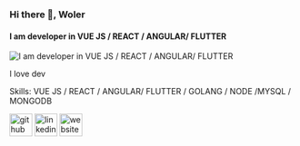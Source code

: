 ### Hi there 👋, Woler
#### I am developer in VUE JS / REACT / ANGULAR/ FLUTTER
![I am developer in VUE JS / REACT / ANGULAR/ FLUTTER](https://pasinfotech.com/wp-content/uploads/2019/06/flutter-banner.jpg)

I love dev

Skills: VUE JS / REACT / ANGULAR/ FLUTTER / GOLANG / NODE /MYSQL / MONGODB



[<img src='https://cdn.jsdelivr.net/npm/simple-icons@3.0.1/icons/github.svg' alt='github' height='40'>](https://github.com/https://github.com/wolerdev)  [<img src='https://cdn.jsdelivr.net/npm/simple-icons@3.0.1/icons/linkedin.svg' alt='linkedin' height='40'>](https://www.linkedin.com/in/https://www.linkedin.com/in/gabriel-galati-02245b192//)  [<img src='https://cdn.jsdelivr.net/npm/simple-icons@3.0.1/icons/icloud.svg' alt='website' height='40'>](https://react-build-portafolio.herokuapp.com/)  

